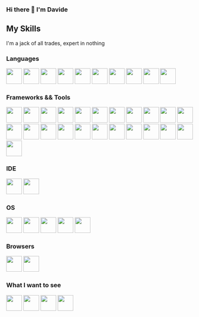 ### Hi there 👋 I'm Davide

## My Skills
I'm a jack of all trades, expert in nothing
### Languages
<p float="left">
          <img src="https://cdn.jsdelivr.net/gh/devicons/devicon/icons/csharp/csharp-original.svg" width="42" height="42"/>
          <img src="https://cdn.jsdelivr.net/gh/devicons/devicon/icons/javascript/javascript-original.svg" width="42" height="42"/>
          <img src="https://cdn.jsdelivr.net/gh/devicons/devicon/icons/java/java-original-wordmark.svg" width="42" height="42"/>
          <img src="https://cdn.jsdelivr.net/gh/devicons/devicon/icons/bash/bash-original.svg" width="42" height="42"/>
          <img src="https://cdn.jsdelivr.net/gh/devicons/devicon/icons/kotlin/kotlin-original-wordmark.svg" width="42" height="42"/>
          <img src="https://cdn.jsdelivr.net/gh/devicons/devicon/icons/php/php-original.svg" width="42" height="42"/>
          <img src="https://cdn.jsdelivr.net/gh/devicons/devicon/icons/c/c-original.svg" width="42" height="42"/>
          <img src="https://cdn.jsdelivr.net/gh/devicons/devicon/icons/cplusplus/cplusplus-original.svg" width="42" height="42"/>
          <img src="https://cdn.jsdelivr.net/gh/devicons/devicon/icons/markdown/markdown-original.svg" width="42" height="42"/>
          <img src="https://cdn.jsdelivr.net/gh/devicons/devicon/icons/python/python-original-wordmark.svg" width="42" height="42"/>
</p>


### Frameworks && Tools
<p float="left">
          <img src="https://cdn.jsdelivr.net/gh/devicons/devicon/icons/dotnetcore/dotnetcore-original.svg" width="42" height="42"/>
          <img src="https://cdn.jsdelivr.net/gh/devicons/devicon/icons/azure/azure-original-wordmark.svg" width="42" height="42"/>
          <img src="https://cdn.jsdelivr.net/gh/devicons/devicon/icons/xamarin/xamarin-original-wordmark.svg" width="42" height="42"/>
          <img src="https://cdn.jsdelivr.net/gh/devicons/devicon/icons/mysql/mysql-original-wordmark.svg" width="42" height="42"/>
          <img src="https://cdn.jsdelivr.net/gh/devicons/devicon/icons/bootstrap/bootstrap-original-wordmark.svg" width="42" height="42"/>
          <img src="https://cdn.jsdelivr.net/gh/devicons/devicon/icons/django/django-plain-wordmark.svg" width="42" height="42"/>
          <img src="https://cdn.jsdelivr.net/gh/devicons/devicon/icons/unity/unity-original-wordmark.svg" width="42" height="42"/>
          <img src="https://cdn.jsdelivr.net/gh/devicons/devicon/icons/sqlite/sqlite-original-wordmark.svg" width="42" height="42"/>
          <img src="https://cdn.jsdelivr.net/gh/devicons/devicon/icons/git/git-original.svg" width="42" height="42"/>
          <img src="https://cdn.jsdelivr.net/gh/devicons/devicon/icons/eslint/eslint-original-wordmark.svg" width="42" height="42"/>
          <img src="https://cdn.jsdelivr.net/gh/devicons/devicon/icons/spring/spring-original-wordmark.svg" width="42" height="42"/>
          <img src="https://cdn.jsdelivr.net/gh/devicons/devicon/icons/gcc/gcc-original.svg" width="42" height="42"/>
          <img src="https://cdn.jsdelivr.net/gh/devicons/devicon/icons/github/github-original-wordmark.svg" width="42" height="42"/>
          <img src="https://cdn.jsdelivr.net/gh/devicons/devicon/icons/laravel/laravel-plain-wordmark.svg" width="42" height="42"/>
          <img src="https://cdn.jsdelivr.net/gh/devicons/devicon/icons/vuejs/vuejs-original-wordmark.svg" width="42" height="42"/>
          <img src="https://cdn.jsdelivr.net/gh/devicons/devicon/icons/qt/qt-original.svg" width="42" height="42"/>
          <img src="https://cdn.jsdelivr.net/gh/devicons/devicon/icons/nginx/nginx-original.svg" width="42" height="42"/>
          <img src="https://cdn.jsdelivr.net/gh/devicons/devicon/icons/nuget/nuget-original-wordmark.svg" width="42" height="42"/>
          <img src="https://cdn.jsdelivr.net/gh/devicons/devicon/icons/nodejs/nodejs-original-wordmark.svg" width="42" height="42"/>
          <img src="https://cdn.jsdelivr.net/gh/devicons/devicon/icons/npm/npm-original-wordmark.svg" width="42" height="42"/>
          <img src="https://cdn.jsdelivr.net/gh/devicons/devicon/icons/putty/putty-original.svg" width="42" height="42"/>
          <img src="https://cdn.jsdelivr.net/gh/devicons/devicon/icons/ssh/ssh-original-wordmark.svg" width="42" height="42"/>
          <img src="https://cdn.jsdelivr.net/gh/devicons/devicon/icons/vim/vim-original.svg" width="42" height="42"/>
</p>

### IDE
<p float="left">
          <img src="https://cdn.jsdelivr.net/gh/devicons/devicon/icons/visualstudio/visualstudio-plain-wordmark.svg" width="42" height="42"/>
          <img src="https://cdn.jsdelivr.net/gh/devicons/devicon/icons/vscode/vscode-original-wordmark.svg" width="42" height="42"/>
</p>


          
### OS
<p float="left">
          <img src="https://cdn.jsdelivr.net/gh/devicons/devicon/icons/ubuntu/ubuntu-plain-wordmark.svg" width="42" height="42"/>
          <img src="https://cdn.jsdelivr.net/gh/devicons/devicon/icons/windows8/windows8-original.svg" width="42" height="42"/>
          <img src="https://cdn.jsdelivr.net/gh/devicons/devicon/icons/debian/debian-original-wordmark.svg" width="42" height="42"/>
          <img src="https://cdn.jsdelivr.net/gh/devicons/devicon/icons/linux/linux-original.svg" width="42" height="42"/>
          <img src="https://cdn.jsdelivr.net/gh/devicons/devicon/icons/opensuse/opensuse-original-wordmark.svg" width="42" height="42"/>
</p>
          
### Browsers
<p float="left">
          <img src="https://cdn.jsdelivr.net/gh/devicons/devicon/icons/chrome/chrome-original-wordmark.svg" width="42" height="42"/>
          <img src="https://cdn.jsdelivr.net/gh/devicons/devicon/icons/firefox/firefox-original-wordmark.svg" width="42" height="42"/>
</p>

### What I want to see
<p float="left">
          <img src="https://cdn.jsdelivr.net/gh/devicons/devicon/icons/angularjs/angularjs-original.svg" width="42" height="42"/>
          <img src="https://cdn.jsdelivr.net/gh/devicons/devicon/icons/docker/docker-original-wordmark.svg" width="42" height="42"/>
          <img src="https://cdn.jsdelivr.net/gh/devicons/devicon/icons/jira/jira-original-wordmark.svg" width="42" height="42"/>
          <img src="https://cdn.jsdelivr.net/gh/devicons/devicon/icons/typescript/typescript-original.svg" width="42" height="42"/>
</p>

          

          
          

<!--
**FagaDavide/FagaDavide** is a ✨ _special_ ✨ repository because its `README.md` (this file) appears on your GitHub profile.

Here are some ideas to get you started:

- 🔭 I’m currently working on ...
- 🌱 I’m currently learning ...
- 👯 I’m looking to collaborate on ...
- 🤔 I’m looking for help with ...
- 💬 Ask me about ...
- 📫 How to reach me: ...
- 😄 Pronouns: ...
- ⚡ Fun fact: ...
-->
